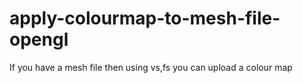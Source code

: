 # apply-colourmap-to-mesh-file-opengl
If you have a mesh file then using vs,fs you can upload a colour map
